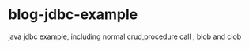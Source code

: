 blog-jdbc-example
=================

java jdbc example, including normal crud,procedure call , blob and clob 
